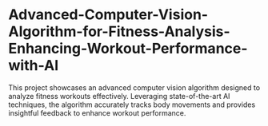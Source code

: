 # Advanced-Computer-Vision-Algorithm-for-Fitness-Analysis-Enhancing-Workout-Performance-with-AI
This project showcases an advanced computer vision algorithm designed to analyze fitness workouts effectively. Leveraging state-of-the-art AI techniques, the algorithm accurately tracks body movements and provides insightful feedback to enhance workout performance. 
